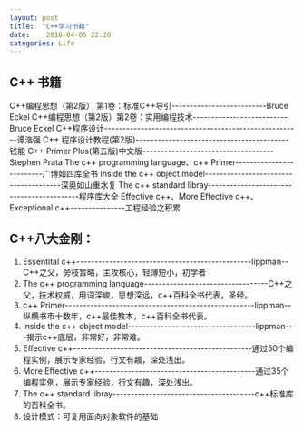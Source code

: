 ```yaml
---
layout: post
title:  "C++学习书籍"
date:    2016-04-05 22:20
categories: Life
---
```


## C++ 书籍

C++编程思想（第2版） 第1卷：标准C++导引--------------------------Bruce Eckel
C++编程思想（第2版）第2卷：实用编程技术--------------------------Bruce Eckel
C++程序设计------------------------------------------------------谭浩强
C++ 程序设计教程(第2版)------------------------------------------钱能
C++ Primer Plus(第五版)中文版------------------------------------Stephen Prata
The c++ programming language、c++ Primer-------------------------广博如四库全书
Inside the c++ object model--------------------------------------深奥如山重水复
The c++ standard libray------------------------------------------程序库大全
Effective c++、More Effective c++、Exceptional c++---------------工程经验之积累

## C++八大金刚：
1. Essentital c++------------------------------------------------lippman-- C++之父，旁枝暂略，主攻核心，轻薄短小，初学者
2. The c++ programming language----------------------------------C++之父，技术权威，用词深峻，思想深远，c++百科全书代表，圣经。
3. c++ Primer----------------------------------------------------lippman--纵横书市十数年，c++最佳教本，c++百科全书代表。
4. Inside the c++ object model-----------------------------------lippman---揭示c++底层，非常好，非常难。
5. Effective c++-------------------------------------------------通过50个编程实例，展示专家经验，行文有趣，深处浅出。
6. More Effective c++--------------------------------------------通过35个编程实例，展示专家经验，行文有趣，深处浅出。
7. The c++ standard libray---------------------------------------c++标准库的百科全书。
8. 设计模式：可复用面向对象软件的基础